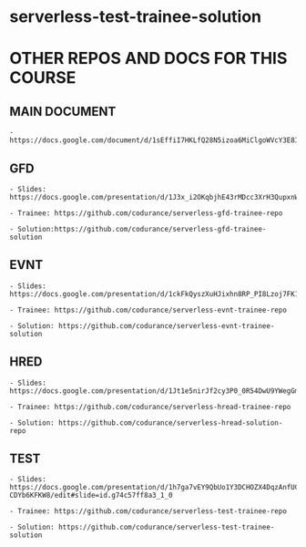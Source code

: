 # serverless-test-trainee-solution
# OTHER REPOS AND DOCS FOR THIS COURSE



## MAIN DOCUMENT

	- https://docs.google.com/document/d/1sEffiI7HKLfQ28N5izoa6MiClgoWVcY3E8IBwO3sdww/edit


## GFD

	- Slides: https://docs.google.com/presentation/d/1J3x_i2OKqbjhE43rMDcc3XrH3QupxnWm_VUh3pgTdt0/edit#slide=id.g74ac4e5c0c_0_37

	- Trainee: https://github.com/codurance/serverless-gfd-trainee-repo

	- Solution:https://github.com/codurance/serverless-gfd-trainee-solution


## EVNT
	- Slides: https://docs.google.com/presentation/d/1ckFkQyszXuHJixhn8RP_PI8Lzoj7FK1lyKtsB7pPPYI/edit#slide=id.g74c57ff882_0_0

	- Trainee: https://github.com/codurance/serverless-evnt-trainee-repo

	- Solution: https://github.com/codurance/serverless-evnt-trainee-solution


## HRED

	- Slides: https://docs.google.com/presentation/d/1Jt1e5nirJf2cy3P0_0R54DwU9YWegGmfABwAE3Ik0GY/edit#slide=id.g74c57ff8be_1_0

	- Trainee: https://github.com/codurance/serverless-hread-trainee-repo

	- Solution: https://github.com/codurance/serverless-hread-solution-repo


## TEST
	- Slides: https://docs.google.com/presentation/d/1h7ga7vEY9QbUo1Y3DCHOZX4DqzAnfUCi-CDYb6KFKW8/edit#slide=id.g74c57ff8a3_1_0

	- Trainee: https://github.com/codurance/serverless-test-trainee-repo

	- Solution: https://github.com/codurance/serverless-test-trainee-solution

